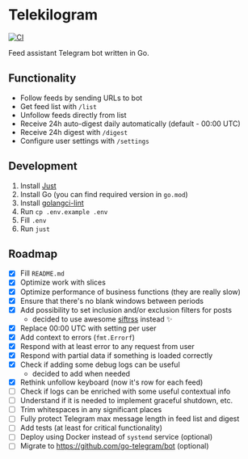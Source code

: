 # Telekilogram

[![CI](https://github.com/hu553in/telekilogram/actions/workflows/ci.yml/badge.svg)](https://github.com/hu553in/telekilogram/actions/workflows/ci.yml)

Feed assistant Telegram bot written in Go.

## Functionality

- Follow feeds by sending URLs to bot
- Get feed list with `/list`
- Unfollow feeds directly from list
- Receive 24h auto-digest daily automatically (default - 00:00 UTC)
- Receive 24h digest with `/digest`
- Configure user settings with `/settings`

## Development

1. Install [Just](https://just.systems/)
1. Install Go (you can find required version in `go.mod`)
1. Install [golangci-lint](https://golangci-lint.run/)
1. Run `cp .env.example .env`
1. Fill `.env`
1. Run `just`

## Roadmap

- [x] Fill `README.md`
- [x] Optimize work with slices
- [x] Optimize performance of business functions (they are really slow)
- [x] Ensure that there's no blank windows between periods
- [x] Add possibility to set inclusion and/or exclusion filters for posts
  - decided to use awesome [siftrss](https://siftrss.com/) instead ✨
- [x] Replace 00:00 UTC with setting per user
- [x] Add context to errors (`fmt.Errorf`)
- [x] Respond with at least error to any request from user
- [x] Respond with partial data if something is loaded correctly
- [x] Check if adding some debug logs can be useful
  - decided to add when needed
- [x] Rethink unfollow keyboard (now it's row for each feed)
- [ ] Check if logs can be enriched with some useful contextual info
- [ ] Understand if it is needed to implement graceful shutdown, etc.
- [ ] Trim whitespaces in any significant places
- [ ] Fully protect Telegram max message length in feed list and digest
- [ ] Add tests (at least for critical functionality)
- [ ] Deploy using Docker instead of `systemd` service (optional)
- [ ] Migrate to https://github.com/go-telegram/bot (optional)
